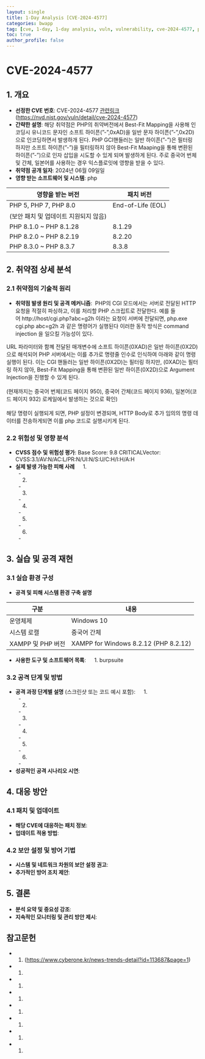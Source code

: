 ```yaml
---
layout: single
title: 1-Day Analysis [CVE-2024-4577]
categories: bwapp
tag: [cve, 1-day, 1-day analysis, vuln, vulnerability, cve-2024-4577, php, php argument injection]
toc: true
author_profile: false
---
```


# CVE-2024-4577

## 1. 개요
- **선정한 CVE 번호**: CVE-2024-4577 [관련링크](https://cve.mitre.org/cgi-bin/cvename.cgi?name=CVE-2024-4577)(https://nvd.nist.gov/vuln/detail/cve-2024-4577)
- **간략한 설명**: 해당 취약점은 PHP의 취약버전에서 Best-Fit Mapping을 사용해 인코딩시 유니코드 문자인 소프트 하이픈(”-”,0xAD)을 일반 문자 하이픈(”-”,0x2D)으로 인코딩하면서 발생하개 된다. PHP GCI핸들러는 일반 하이픈(”-”)은 필터링 하지만 소프트 하이픈(”-”)을 필터링하지 않아 Best-Fit Maaping을 통해 변환된 하이픈(”-”)으로 인자 삽입을 시도할 수 있게 되며 발생하게 된다. 주로 중국어 번체 및 간체, 일본어를 사용하는 경우 익스플로잇에 영향을 받을 수 있다.
- **취약점 공개 일자**: 2024년 06월 09일일
- **영향 받는 소프트웨어 및 시스템**: php<br>

| **영향을 받는 버전** | **패치 버전** |
| --- | --- |
| PHP 5, PHP 7, PHP 8.0 | End-of-Life (EOL)
(보안 패치 및 업데이트 지원되지 않음) |
| PHP 8.1.0 ~ PHP 8.1.28 | 8.1.29 |
| PHP 8.2.0 ~ PHP 8.2.19 | 8.2.20 |
| PHP 8.3.0 ~ PHP 8.3.7 | 8.3.8 |

## 2. 취약점 상세 분석

### 2.1 취약점의 기술적 원리
- **취약점 발생 원리 및 공격 메커니즘**:  PHP의 CGI 모드에서는 서버로 전달된 HTTP 요청을 적절히 파싱하고, 이를 처리할 PHP 스크립트로 전달한다. 예를 들어 http://host/cgi.php?abc=g2h 이라는 요청이 서버에 전달되면, php.exe cgi.php abc=g2h 과 같은 명령어가 실행된다
이러한 동작 방식은 command injection 을 일으킬 가능성이 있다.<br>

URL 파라미터와 함꼐 전달된 매개변수에 소프트 하이픈(0XAD)은 일반 하이픈(0X2D)으로 해석되어 PHP 서버에서는 이를 추가로 명령줄 인수로 인식하여 아래와 같이 명령 실행이 된다. 이는 CGI 핸들러는 일반 하이픈(0X2D)는 필터링 하지만, (0XAD)는 필터링 하지 않아, Best-Fit Mapping을 통해 변환된 일반 하이픈(0X2D)으로 Argument Injection을 진행할 수 있게 된다.<br><br>
(현재까지는 중국어 번체(코드 페이지 950), 중국어 간체(코드 페이지 936), 일본어(코드 페이지 932) 로케일에서 발생하는 것으로 확인)<br><br>
해당 명령이 실행되게 되면, PHP 설정이 변경되며, HTTP Body로 추가 임의의 명령 데이터를 전송하게되면 이를 php 코드로 실행시키게 된다.
<!-- - **관련 코드 또는 구성 요소 분석**: <!-- 마크다운으로 주석 처리 가능 -->

### 2.2 위험성 및 영향 분석
- **CVSS 점수 및 위험성 평가**: Base Score: 9.8 CRITICALVector:  CVSS:3.1/AV:N/AC:L/PR:N/UI:N/S:U/C:H/I:H/A:H
- **실제 발생 가능한 피해 사례**
&emsp; 1. <br>
    &nbsp; - <br>
&emsp; 2. <br>
    &nbsp; - <br>
&emsp; 3. <br>
    &nbsp; - <br>
&emsp; 4. <br>
    &nbsp; - <br>
&emsp; 5. <br>
    &nbsp; - <br>
&emsp; 6. <br>
    &nbsp; - <br>

## 3. 실습 및 공격 재현

### 3.1 실습 환경 구성
- **공격 및 피해 시스템 환경 구축 설명**<br>

| **구분** | **내용** |
| --- | --- |
| 운영체제 | Windows 10 |
| 시스템 로캘 | 중국어 간체 |
| XAMPP 및 PHP 버전 | XAMPP for Windows 8.2.12 (PHP 8.2.12) |
- **사용한 도구 및 소프트웨어 목록**: 
&emsp; 1. burpsuite
### 3.2 공격 단계 및 방법
- **공격 과정 단계별 설명** (스크린샷 또는 코드 예시 포함):
&emsp; 1. <br>
    &nbsp; - <br>
&emsp; 2. <br>
    &nbsp; - <br>
&emsp; 3. <br>
    &nbsp; - <br>
&emsp; 4. <br>
    &nbsp; - <br>
&emsp; 5. <br>
    &nbsp; - <br>
&emsp; 6. <br>
    &nbsp; - <br>
- **성공적인 공격 시나리오 시연**: 

## 4. 대응 방안

### 4.1 패치 및 업데이트
- **해당 CVE에 대응하는 패치 정보**: 
- **업데이트 적용 방법**: 

### 4.2 보안 설정 및 방어 기법
- **시스템 및 네트워크 차원의 보안 설정 권고**: 
- **추가적인 방어 조치 제안**: 

## 5. 결론
- **분석 요약 및 중요성 강조**: 
- **지속적인 모니터링 및 관리 방안 제시**: 

## 참고문헌
- 1. (https://www.cyberone.kr/news-trends-detail?id=113687&page=1)
- 1. 
- 1. 
- 1. 
- 1. 
- 1. 
- 1. 
- 1. 